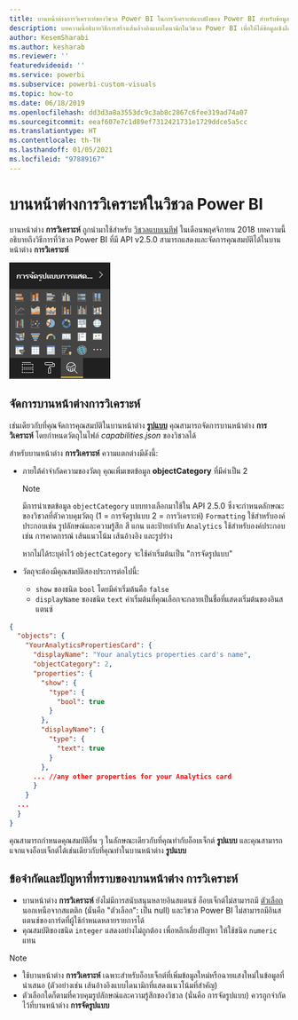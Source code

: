```yaml
---
title: บานหน้าต่างการวิเคราะห์ของวิชวล Power BI ในการวิเคราะห์แบบฝังของ Power BI สำหรับข้อมูลเชิงลึก BI แบบฝังที่ดีขึ้น
description: บทความนี้อธิบายวิธีการสร้างเส้นอ้างอิงแบบไดนามิกในวิชวล Power BI เพื่อให้ได้ข้อมูลเชิงลึก BI แบบฝังที่ดีขึ้นโดยใช้การวิเคราะห์แบบฝังตัวของ Power BI
author: KesemSharabi
ms.author: kesharab
ms.reviewer: ''
featuredvideoid: ''
ms.service: powerbi
ms.subservice: powerbi-custom-visuals
ms.topic: how-to
ms.date: 06/18/2019
ms.openlocfilehash: dd3d3a8a3553dc9c3ab8c2867c6fee319ad74a07
ms.sourcegitcommit: eeaf607e7c1d89ef7312421731e1729ddce5a5cc
ms.translationtype: HT
ms.contentlocale: th-TH
ms.lasthandoff: 01/05/2021
ms.locfileid: "97889167"
---
```

# <a name="the-analytics-pane-in-power-bi-visuals"></a>บานหน้าต่างการวิเคราะห์ในวิชวล Power BI

บานหน้าต่าง **การวิเคราะห์** ถูกนำมาใช้สำหรับ [วิชวลแบบเนทีฟ](../../transform-model/desktop-analytics-pane.md) ในเดือนพฤศจิกายน 2018
บทความนี้อธิบายถึงวิธีการที่วิชวล Power BI ที่มี API v2.5.0 สามารถแสดงและจัดการคุณสมบัติได้ในบานหน้าต่าง **การวิเคราะห์**

![บานหน้าต่างการวิเคราะห์](media/analytics-pane/visualization-pane-analytics-tab.png)

## <a name="manage-the-analytics-pane"></a>จัดการบานหน้าต่างการวิเคราะห์

เช่นเดียวกับที่คุณจัดการคุณสมบัติในบานหน้าต่าง [**รูปแบบ**](./custom-visual-develop-tutorial-format-options.md) คุณสามารถจัดการบานหน้าต่าง **การวิเคราะห์** โดยกำหนดวัตถุในไฟล์ *capabilities.json* ของวิชวลได้

สำหรับบานหน้าต่าง **การวิเคราะห์** ความแตกต่างมีดังนี้:

* ภายใต้คำจำกัดความของวัตถุ คุณเพิ่มเขตข้อมูล **objectCategory** ที่มีค่าเป็น 2

    > [!NOTE]
    > มีการนำเขตข้อมูล `objectCategory` แบบทางเลือกมาใช้ใน API 2.5.0 ซึ่งจะกำหนดลักษณะของวิชวลที่ตัวควบคุมวัตถุ (1 = การจัดรูปแบบ 2 = การวิเคราะห์) `Formatting` ใช้สำหรับองค์ประกอบเช่น รูปลักษณ์และความรู้สึก สี แกน และป้ายกำกับ `Analytics` ใช้สำหรับองค์ประกอบเช่น การคาดการณ์ เส้นแนวโน้ม เส้นอ้างอิง และรูปร่าง
    >
    > หากไม่ได้ระบุค่าไว้ `objectCategory` จะใช้ค่าเริ่มต้นเป็น "การจัดรูปแบบ"

* วัตถุจะต้องมีคุณสมบัติสองประการต่อไปนี้:
    * `show` ของชนิด `bool` โดยมีค่าเริ่มต้นคือ `false`
    * `displayName` ของชนิด `text` ค่าเริ่มต้นที่คุณเลือกจะกลายเป็นชื่อที่แสดงเริ่มต้นของอินสแตนซ์

```json
{
  "objects": {
    "YourAnalyticsPropertiesCard": {
      "displayName": "Your analytics properties card's name",
      "objectCategory": 2,
      "properties": {
        "show": {
          "type": {
            "bool": true
          }
        },
        "displayName": {
          "type": {
            "text": true
          }
        },
      ... //any other properties for your Analytics card
      }
    }
  ...
  }
}
```

คุณสามารถกำหนดคุณสมบัติอื่น ๆ ในลักษณะเดียวกับที่คุณทำกับอ็อบเจ็กต์ **รูปแบบ** และคุณสามารถแจกแจงอ็อบเจ็กต์ได้เช่นเดียวกับที่คุณทำในบานหน้าต่าง **รูปแบบ**

## <a name="known-limitations-and-issues-of-the-analytics-pane"></a>ข้อจำกัดและปัญหาที่ทราบของบานหน้าต่าง การวิเคราะห์

* บานหน้าต่าง **การวิเคราะห์** ยังไม่มีการสนับสนุนหลายอินสแตนซ์ อ็อบเจ็กต์ไม่สามารถมี [ตัวเลือก](https://microsoft.github.io/PowerBI-visuals/docs/concepts/objects-and-properties/#selector) นอกเหนือจากสแตติก (นั่นคือ "ตัวเลือก": เป็น null) และวิชวล Power BI ไม่สามารถมีอินสแตนซ์ของการ์ดที่ผู้ใช้กำหนดหลายรายการได้
* คุณสมบัติของชนิด `integer` แสดงอย่างไม่ถูกต้อง เพื่อหลีกเลี่ยงปัญหา ให้ใช้ชนิด `numeric` แทน

> [!NOTE]
> * ใช้บานหน้าต่าง **การวิเคราะห์** เฉพาะสำหรับอ็อบเจ็กต์ที่เพิ่มข้อมูลใหม่หรือฉายแสงใหม่ในข้อมูลที่นำเสนอ (ตัวอย่างเช่น เส้นอ้างอิงแบบไดนามิกที่แสดงแนวโน้มที่สำคัญ)
> * ตัวเลือกใดก็ตามที่ควบคุมรูปลักษณ์และความรู้สึกของวิชวล (นั่นคือ การจัดรูปแบบ) ควรถูกจำกัดไว้ที่บานหน้าต่าง **การจัดรูปแบบ**